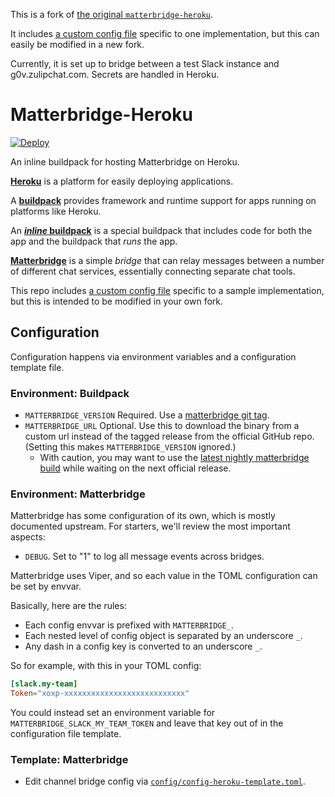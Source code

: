 This is a fork of [the original
`matterbridge-heroku`](https://github.com/cadecairos/matterbridge-heroku).

It includes [a custom config file][config] specific to one
implementation, but this can easily be modified in a new fork.

Currently, it is set up to bridge between a test Slack instance and
g0v.zulipchat.com. Secrets are handled in Heroku.

# Matterbridge-Heroku

[![Deploy](https://www.herokucdn.com/deploy/button.svg)](https://heroku.com/deploy)

An inline buildpack for hosting Matterbridge on Heroku.

[**Heroku**][heroku] is a platform for easily deploying applications.

A [**buildpack**][buildpacks] provides framework and runtime support for
apps running on platforms like Heroku.

An [**_inline_ buildpack**][inline-buildpacks] is a special buildpack
that includes code for both the app and the buildpack that _runs_ the
app.

[**Matterbridge**][matterbridge] is a simple _bridge_ that can relay
messages between a number of different chat services, essentially
connecting separate chat tools.

   [heroku]: https://www.heroku.com/what
   [buildpacks]: https://docs.cloudfoundry.org/buildpacks/
   [inline-buildpacks]: https://github.com/kr/heroku-buildpack-inline#readme
   [matterbridge]: https://github.com/42wim/matterbridge#readme

This repo includes [a custom config file][config] specific to a sample
implementation, but this is intended to be modified in your own fork.

## Configuration

Configuration happens via environment variables and a configuration
template file.

### Environment: Buildpack

- `MATTERBRIDGE_VERSION` Required. Use a [matterbridge git tag][git-tags].
- `MATTERBRIDGE_URL` Optional. Use this to download the binary from a
  custom url instead of the tagged release from the official GitHub
repo.  (Setting this makes `MATTERBRIDGE_VERSION` ignored.)
    * With caution, you may want to use the [latest nightly matterbridge
      build](https://bintray.com/42wim/nightly/Matterbridge/_latestVersion)
      while waiting on the next official release.

### Environment: Matterbridge

Matterbridge has some configuration of its own, which is mostly
documented upstream. For starters, we'll review the most important
aspects:

* `DEBUG`. Set to "1" to log all message events across bridges.

Matterbridge uses Viper, and so each value in the TOML configuration can
be set by envvar.

Basically, here are the rules:

- Each config envvar is prefixed with `MATTERBRIDGE_`.
- Each nested level of config object is separated by an underscore `_`.
- Any dash in a config key is converted to an underscore `_`.

So for example, with this in your TOML config:

```toml
[slack.my-team]
Token="xoxp-xxxxxxxxxxxxxxxxxxxxxxxxxxx"
```

You could instead set an environment variable for
`MATTERBRIDGE_SLACK_MY_TEAM_TOKEN` and leave that key out of in the
configuration file template.

### Template: Matterbridge

* Edit channel bridge config via [`config/config-heroku-template.toml`][config].

<!-- Links -->
   [git-tags]: https://github.com/42wim/matterbridge/tags
   [config]: config/config-heroku-template.toml
